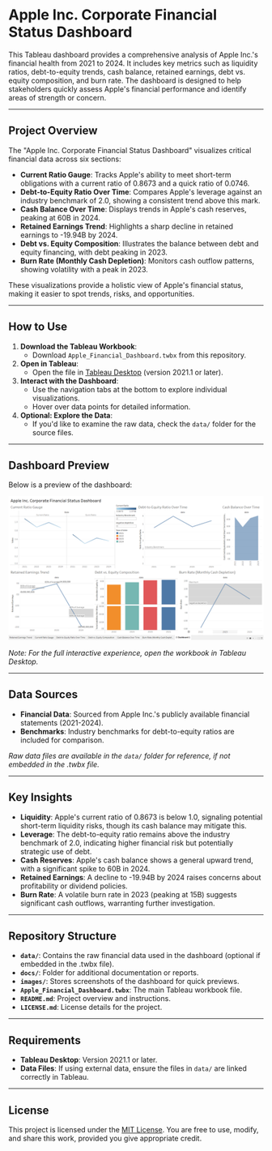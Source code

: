 # Apple Inc. Corporate Financial Status Dashboard

This Tableau dashboard provides a comprehensive analysis of Apple Inc.'s financial health from 2021 to 2024. It includes key metrics such as liquidity ratios, debt-to-equity trends, cash balance, retained earnings, debt vs. equity composition, and burn rate. The dashboard is designed to help stakeholders quickly assess Apple's financial performance and identify areas of strength or concern.

---

## Project Overview
The "Apple Inc. Corporate Financial Status Dashboard" visualizes critical financial data across six sections:
- **Current Ratio Gauge**: Tracks Apple's ability to meet short-term obligations with a current ratio of 0.8673 and a quick ratio of 0.0746.
- **Debt-to-Equity Ratio Over Time**: Compares Apple's leverage against an industry benchmark of 2.0, showing a consistent trend above this mark.
- **Cash Balance Over Time**: Displays trends in Apple's cash reserves, peaking at 60B in 2024.
- **Retained Earnings Trend**: Highlights a sharp decline in retained earnings to -19.94B by 2024.
- **Debt vs. Equity Composition**: Illustrates the balance between debt and equity financing, with debt peaking in 2023.
- **Burn Rate (Monthly Cash Depletion)**: Monitors cash outflow patterns, showing volatility with a peak in 2023.

These visualizations provide a holistic view of Apple's financial status, making it easier to spot trends, risks, and opportunities.

---

## How to Use
1. **Download the Tableau Workbook**:
   - Download `Apple_Financial_Dashboard.twbx` from this repository.
2. **Open in Tableau**:
   - Open the file in [Tableau Desktop](https://www.tableau.com/products/desktop) (version 2021.1 or later).
3. **Interact with the Dashboard**:
   - Use the navigation tabs at the bottom to explore individual visualizations.
   - Hover over data points for detailed information.
4. **Optional: Explore the Data**:
   - If you'd like to examine the raw data, check the `data/` folder for the source files.

---

## Dashboard Preview
Below is a preview of the dashboard:

![Dashboard Preview](images/dashboard_preview.png)

*Note: For the full interactive experience, open the workbook in Tableau Desktop.*

---

## Data Sources
- **Financial Data**: Sourced from Apple Inc.'s publicly available financial statements (2021-2024).
- **Benchmarks**: Industry benchmarks for debt-to-equity ratios are included for comparison.

*Raw data files are available in the `data/` folder for reference, if not embedded in the .twbx file.*

---

## Key Insights
- **Liquidity**: Apple's current ratio of 0.8673 is below 1.0, signaling potential short-term liquidity risks, though its cash balance may mitigate this.
- **Leverage**: The debt-to-equity ratio remains above the industry benchmark of 2.0, indicating higher financial risk but potentially strategic use of debt.
- **Cash Reserves**: Apple's cash balance shows a general upward trend, with a significant spike to 60B in 2024.
- **Retained Earnings**: A decline to -19.94B by 2024 raises concerns about profitability or dividend policies.
- **Burn Rate**: A volatile burn rate in 2023 (peaking at 15B) suggests significant cash outflows, warranting further investigation.

---

## Repository Structure
- **`data/`**: Contains the raw financial data used in the dashboard (optional if embedded in the .twbx file).
- **`docs/`**: Folder for additional documentation or reports.
- **`images/`**: Stores screenshots of the dashboard for quick previews.
- **`Apple_Financial_Dashboard.twbx`**: The main Tableau workbook file.
- **`README.md`**: Project overview and instructions.
- **`LICENSE.md`**: License details for the project.

---

## Requirements
- **Tableau Desktop**: Version 2021.1 or later.
- **Data Files**: If using external data, ensure the files in `data/` are linked correctly in Tableau.

---

## License
This project is licensed under the [MIT License](LICENSE.md). You are free to use, modify, and share this work, provided you give appropriate credit.